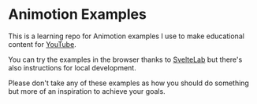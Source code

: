 # Animotion Examples

This is a learning repo for Animotion examples I use to make educational content for [YouTube](https://www.youtube.com/@JoyofCodeDev).

You can try the examples in the browser thanks to [SvelteLab](https://www.sveltelab.dev/) but there's also instructions for local development.

Please don't take any of these examples as how you should do something but more of an inspiration to achieve your goals.
